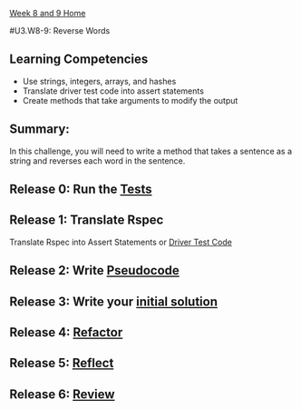 [Week 8 and 9 Home](../../../)

#U3.W8-9: Reverse Words

## Learning Competencies
- Use strings, integers, arrays, and hashes
- Translate driver test code into assert statements
- Create methods that take arguments to modify the output

## Summary:

In this challenge, you will need to write a method that takes a sentence as a string and reverses each word in the sentence. 

## Release 0: Run the [Tests](rectangle_spec.rb)

## Release 1: Translate Rspec
Translate Rspec into Assert Statements or [Driver Test Code](https://github.com/Devbootcamp/phase-0-handbook/blob/master/coding-references/driver-code.md)

## Release 2: Write [Pseudocode](https://github.com/Devbootcamp/phase-0-handbook/blob/master/coding-references/pseudocode.md)

## Release 3: Write your [initial solution](https://github.com/Devbootcamp/phase-0-handbook/blob/master/coding-references/initial-solution.md)

## Release 4: [Refactor](https://github.com/Devbootcamp/phase-0-handbook/blob/master/coding-references/refactoring.md)

## Release 5: [Reflect](https://github.com/Devbootcamp/phase-0-handbook/blob/master/coding-references/reflection-guidelines.md)

## Release 6: [Review](https://github.com/Devbootcamp/phase-0-handbook/blob/master/coding-references/review.md)
